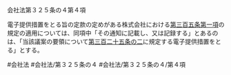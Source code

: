 会社法第３２５条の４第４項

電子提供措置をとる旨の定款の定めがある株式会社における[第三百五条第一項](会社法＿＿＿＿第３０５条第１項)の規定の適用については、同項中「その通知に記載し、又は記録する」とあるのは、「当該議案の要領について[第三百二十五条の二](会社法＿＿＿＿第３２５条の２)に規定する電子提供措置をとる」とする。

#会社法
#会社法/第３２５条の４
#会社法/第３２５条の４/第４項
